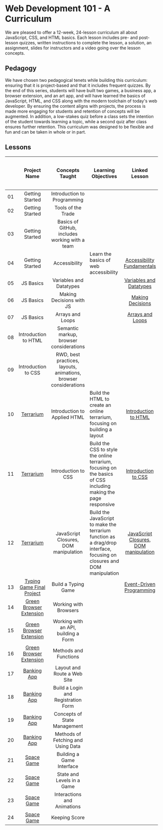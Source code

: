 # Web Development 101 - A Curriculum

We are pleased to offer a 12-week, 24-lesson curriculum all about JavaScript, CSS, and HTML basics. Each lesson includes pre- and post-lesson quizzes, written instructions to complete the lesson, a solution, an assignment, slides for instructors and a video going over the lesson concepts.

## Pedagogy

We have chosen two pedagogical tenets while building this curriculum: ensuring that it is project-based and that it includes frequent quizzes. By the end of this series, students will have built two games, a business app, a browser extension, and an art app, and will have learned the basics of JavaScript, HTML, and CSS along with the modern toolchain of today's web developer. By ensuring the content aligns with projects, the process is made more engaging for students and retention of concepts will be augmented. In addition, a low-stakes quiz before a class sets the intention of the student towards learning a topic, while a second quiz after class ensures further retention. This curriculum was designed to be flexible and fun and can be taken in whole or in part.

## Lessons

|       |                               Project Name                               |                         Concepts Taught                          | Learning Objectives                                                                                                     |                                               Linked Lesson                                                | Written Lesson | Assignment | Starting Quiz | Ending Quiz | Slides | Video |   Author    | Date for completion of Lesson text and Quizzes |
| :---: | :----------------------------------------------------------------------: | :--------------------------------------------------------------: | ----------------------------------------------------------------------------------------------------------------------- | :--------------------------------------------------------------------------------------------------------: | :------------: | :--------: | :-----------: | ----------- | :----: | :---: | :---------: | ---------------------------------------------- |
|  01   |                             Getting Started                              |                   Introduction to Programming                    |                                                                                                                         |                                                                                                            |                |            |               |             |        |       |   Jasmine   |                                                |
|  02   |                             Getting Started                              |                        Tools of the Trade                        |                                                                                                                         |                                                                                                            |                |            |               |             |        |       | Christopher | Mid Oct                                        |
|  03   |                             Getting Started                              |          Basics of GitHub, includes working with a team          |                                                                                                                         |                                                                                                            |                |            |               |             |        |       |    Floor    | end Sept                                       |
|  04   |                             Getting Started                              |                          Accessibility                           | Learn the basics of web accessibility                                                                                   |           [Accessibility Fundamentals](../../../getting-started-lessons/tree/main/accessibility)           |       ✅        |     ✅      |       ✅       |             |        |       | Christopher | Mid Oct                                        |
|  05   |                                JS Basics                                 |                     Variables and Datatypes                      |                                                                                                                         |            [Variables and Datatypes](../../../js-basics/tree/js-basics/1_variables_datatypes/)             |                |            |               |             |        |       |   Jasmine   |                                                |
|  06   |                                JS Basics                                 |                     Making Decisions with JS                     |                                                                                                                         |                     [Making Decisions](../../../js-basics/tree/js-basics/2_decisions/)                     |                |            |               |             |        |       |   Jasmine   |                                                |
|  07   |                                JS Basics                                 |                         Arrays and Loops                         |                                                                                                                         |                   [Arrays and Loops](../../../js-basics/tree/js-basics/3_arrays_loops/)                    |                |            |               |             |        |       |   Jasmine   |                                                |
|  08   |                           Introduction to HTML                           |             Semantic markup, browser considerations              |                                                                                                                         |                                                                                                            |                |            |               |             |        |       |             |                                                |
|  09   |                           Introduction to CSS                            | RWD, best practices, layouts, animations, browser considerations |                                                                                                                         |                                                                                                            |                |            |               |             |        |       |             |                                                |
|  10   |        [Terrarium](../../../terrarium-project/tree/main/solution)        |                   Introduction to Applied HTML                   | Build the HTML to create an online terrarium, focusing on building a layout                                             |                 [Introduction to HTML](../../../terrarium-project/tree/main/intro-to-html)                 |       ✅        |            |       ✅       |             |        |       |     Jen     | end Sept                                       |
|  11   |        [Terrarium](../../../terrarium-project/tree/main/solution)        |                       Introduction to CSS                        | Build the CSS to style the online terrarium, focusing on the basics of CSS including making the page responsive         |                  [Introduction to CSS](../../../terrarium-project/tree/main/intro-to-css)                  |       ✅        |            |       ✅       |             |        |       |     Jen     | end Sept                                       |
|  12   |        [Terrarium](../../../terrarium-project/tree/main/solution)        |              JavaScript Closures, DOM manipulation               | Build the JavaScript to make the terrarium function as a drag/drop interface, focusing on closures and DOM manipulation | [JavaScript Closures, DOM manipulation](../../../terrarium-project/tree/main/intro-to-dom-and-js-closures) |       ✅        |            |               |             |        |       |     Jen     | end Sept                                       |
|  13   |  [Typing Game Final Project](../../../typing-game/blob/main/index.html)  |                       Build a Typing Game                        |                                                                                                                         |            [Event-Driven Programming](../../../typing-game/tree/main/event-driven-programming)             |                |            |               |             |        |       | Christopher | end Sept                                       |
|  14   | [Green Browser Extension](../../../browser-extension/tree/main/solution) |                      Working with Browsers                       |                                                                                                                         |                                                                                                            |                |            |               |             |        |       |     Jen     | end Sept                                       |
|  15   | [Green Browser Extension](../../../browser-extension/tree/main/solution) |               Working with an API, building a Form               |                                                                                                                         |                                                                                                            |                |            |               |             |        |       |     Jen     | end Sept                                       |
|  16   | [Green Browser Extension](../../../browser-extension/tree/main/solution) |                      Methods and Functions                       |                                                                                                                         |                                                                                                            |                |            |               |             |        |       |     Jen     | end Sept                                       |
|  17   |         [Banking App](../../../bank-project/tree/main/solution)          |                   Layout and Route a Web Site                    |                                                                                                                         |                                                                                                            |                |            |               |             |        |       |    Yohan    |                                                |
|  18   |         [Banking App](../../../bank-project/tree/main/solution)          |               Build a Login and Registration Form                |                                                                                                                         |                                                                                                            |                |            |               |             |        |       |    Yohan    |                                                |
|  19   |         [Banking App](../../../bank-project/tree/main/solution)          |                   Concepts of State Management                   |                                                                                                                         |                                                                                                            |                |            |               |             |        |       |    Yohan    |                                                |
|  20   |         [Banking App](../../../bank-project/tree/main/solution)          |                Methods of Fetching and Using Data                |                                                                                                                         |                                                                                                            |                |            |               |             |        |       |    Yohan    |                                                |
|  21   |           [Space Game](../../../space-game/tree/main/solution)           |                    Building a Game Interface                     |                                                                                                                         |                                                                                                            |                |            |               |             |        |       |    Chris    |                                                |
|  22   |           [Space Game](../../../space-game/tree/main/solution)           |                    State and Levels in a Game                    |                                                                                                                         |                                                                                                            |                |            |               |             |        |       |    Chris    |                                                |
|  23   |           [Space Game](../../../space-game/tree/main/solution)           |                   Interactions and Animations                    |                                                                                                                         |                                                                                                            |                |            |               |             |        |       |    Chris    |                                                |
|  24   |           [Space Game](../../../space-game/tree/main/solution)           |                          Keeping Score                           |                                                                                                                         |                                                                                                            |                |            |               |             |        |       |    Chris    |                                                |